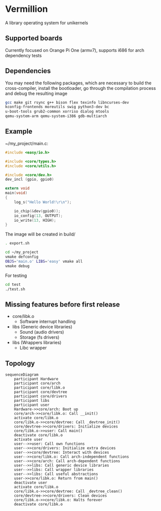 # Vermillion
A library operating system for unikernels

## Supported boards
Currently focused on Orange Pi One (armv7), supports i686
for arch dependency tests

## Dependencies
You may need the following packages, which are necessary to build the
cross-compiler, install the bootloader, go through the compilation
process and debug the resulting image
```sh
gcc make git rsync g++ bison flex texinfo libncurses-dev
kconfig-frontends moreutils swig python3-dev bc
u-boot-tools grub2-common xorriso dialog mtools
qemu-system-arm qemu-system-i386 gdb-multiarch
```

## Example
~/my\_project/main.c:
```c
#include <easy/io.h>

#include <core/types.h>
#include <core/utils.h>

#include <core/dev.h>
dev_incl (gpio, gpio0)

extern void
main(void)
{
    log_s("Hello World!\r\n");

    io_chip(&dev(gpio0));
    io_config(13, OUTPUT);
    io_write(13, HIGH);
}
```

The image will be created in build/
```sh
. export.sh

cd ~/my_project
vmake defconfig
OBJS='main.o' LIBS='easy' vmake all
vmake debug
```

For testing
```sh
cd test
./test.sh
```

## Missing features before first release
- core/libk.o
    - Software interrupt handling
- libs (Generic device libraries)
    - Sound (audio drivers)
    - Storage (fs drivers)
- libs (Wrappers libraries)
    - Libc wrapper

## Topology
```mermaid
sequenceDiagram
    participant Hardware
    participant core/arch
    participant core/libk.o
    participant core/devtree
    participant core/drivers
    participant libs
    participant user
    Hardware->>core/arch: Boot up
    core/arch->>core/libk.o: Call __init()
    activate core/libk.o
    core/libk.o->>core/devtree: Call _devtree_init()
    core/devtree->>core/drivers: Initialize devices
    core/libk.o->>user: Call main()
    deactivate core/libk.o
    activate user
    user-->>user: Call own functions
    user-->>core/drivers: Initialize extra devices
    user-->>core/devtree: Interact with devices
    user-->>core/libk.o: Call arch-independent functions
    user-->>core/arch: Call arch-dependent functions
    user-->>libs: Call generic device libraries
    user-->>libs: Call wrapper libraries
    user-->>libs: Call useful abstractions
    user->>core/libk.o: Return from main()
    deactivate user
    activate core/libk.o
    core/libk.o->>core/devtree: Call _devtree_clean()
    core/devtree->>core/drivers: Clean devices
    core/libk.o->>core/libk.o: Halts forever
    deactivate core/libk.o
```
